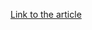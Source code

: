 [Link to the article](https://thehackernews.com/2024/11/shielded-email-googles-latest-tool-for.html)
